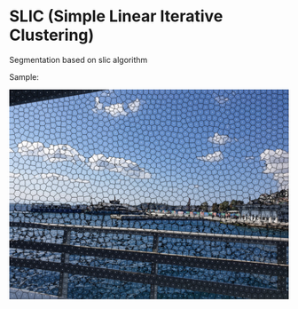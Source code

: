 # SLIC (Simple Linear Iterative Clustering)

Segmentation based on slic algorithm

Sample:

![sample](output/segmented_image1.jpg)

